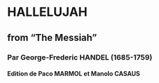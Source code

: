 # HALLELUJAH

## from “The Messiah”

### Par George-Frederic HANDEL (1685-1759)

#### Edition de Paco MARMOL et Manolo CASAUS